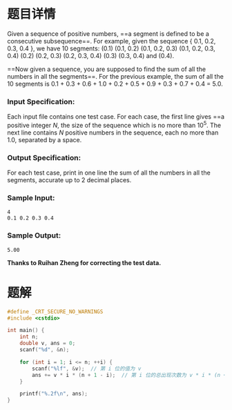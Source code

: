 # 题目详情
Given a sequence of positive numbers, ==a segment is defined to be a consecutive subsequence==. For example, given the sequence { 0.1, 0.2, 0.3, 0.4 }, we have 10 segments: (0.1) (0.1, 0.2) (0.1, 0.2, 0.3) (0.1, 0.2, 0.3, 0.4) (0.2) (0.2, 0.3) (0.2, 0.3, 0.4) (0.3) (0.3, 0.4) and (0.4).

==Now given a sequence, you are supposed to find the sum of all the numbers in all the segments==. For the previous example, the sum of all the 10 segments is 0.1 + 0.3 + 0.6 + 1.0 + 0.2 + 0.5 + 0.9 + 0.3 + 0.7 + 0.4 = 5.0.

### Input Specification:

Each input file contains one test case. For each case, the first line gives ==a positive integer $N$, the size of the sequence which is no more than $10^5$. The next line contains $N$ positive numbers in the sequence, each no more than 1.0, separated by a space.

### Output Specification:

For each test case, print in one line the sum of all the numbers in all the segments, accurate up to 2 decimal places.

### Sample Input:

    4
    0.1 0.2 0.3 0.4


### Sample Output:

    5.00

**Thanks to Ruihan Zheng for correcting the test data.**

# 题解

```cpp
#define _CRT_SECURE_NO_WARNINGS
#include <cstdio>

int main() {
    int n;
    double v, ans = 0;
    scanf("%d", &n);

    for (int i = 1; i <= n; ++i) {
        scanf("%lf", &v);  // 第 i 位的值为 v
        ans += v * i * (n + 1 - i);  // 第 i 位的总出现次数为 v * i * (n + 1 - i)
    }

    printf("%.2f\n", ans);
}
```

